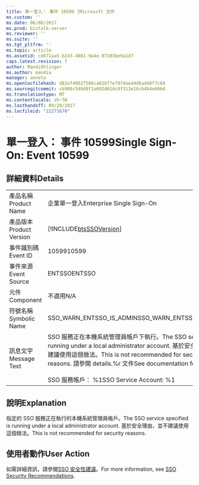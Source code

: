 ```yaml
---
title: 單一登入： 事件 10599 |Microsoft 文件
ms.custom: ''
ms.date: 06/08/2017
ms.prod: biztalk-server
ms.reviewer: ''
ms.suite: ''
ms.tgt_pltfrm: ''
ms.topic: article
ms.assetid: cd671aa5-b243-4081-9a4e-87103be9a1d7
caps.latest.revision: 7
author: MandiOhlinger
ms.author: mandia
manager: anneta
ms.openlocfilehash: d82ef4062f586ca82bf7e797dae44d6add8f7c68
ms.sourcegitcommit: cb908c540d8f1a692d01dc8f313e16cb4b4e696d
ms.translationtype: MT
ms.contentlocale: zh-TW
ms.lasthandoff: 09/20/2017
ms.locfileid: "22271670"
---
```

# <a name="single-sign-on-event-10599"></a><span data-ttu-id="16916-102">單一登入： 事件 10599</span><span class="sxs-lookup"><span data-stu-id="16916-102">Single Sign-On: Event 10599</span></span>
## <a name="details"></a><span data-ttu-id="16916-103">詳細資料</span><span class="sxs-lookup"><span data-stu-id="16916-103">Details</span></span>  
  
|||  
|-|-|  
|<span data-ttu-id="16916-104">產品名稱</span><span class="sxs-lookup"><span data-stu-id="16916-104">Product Name</span></span>|<span data-ttu-id="16916-105">企業單一登入</span><span class="sxs-lookup"><span data-stu-id="16916-105">Enterprise Single Sign-On</span></span>|  
|<span data-ttu-id="16916-106">產品版本</span><span class="sxs-lookup"><span data-stu-id="16916-106">Product Version</span></span>|[!INCLUDE[btsSSOVersion](../includes/btsssoversion-md.md)]|  
|<span data-ttu-id="16916-107">事件識別碼</span><span class="sxs-lookup"><span data-stu-id="16916-107">Event ID</span></span>|<span data-ttu-id="16916-108">10599</span><span class="sxs-lookup"><span data-stu-id="16916-108">10599</span></span>|  
|<span data-ttu-id="16916-109">事件來源</span><span class="sxs-lookup"><span data-stu-id="16916-109">Event Source</span></span>|<span data-ttu-id="16916-110">ENTSSO</span><span class="sxs-lookup"><span data-stu-id="16916-110">ENTSSO</span></span>|  
|<span data-ttu-id="16916-111">元件</span><span class="sxs-lookup"><span data-stu-id="16916-111">Component</span></span>|<span data-ttu-id="16916-112">不適用</span><span class="sxs-lookup"><span data-stu-id="16916-112">N/A</span></span>|  
|<span data-ttu-id="16916-113">符號名稱</span><span class="sxs-lookup"><span data-stu-id="16916-113">Symbolic Name</span></span>|<span data-ttu-id="16916-114">SSO_WARN_ENTSSO_IS_ADMIN</span><span class="sxs-lookup"><span data-stu-id="16916-114">SSO_WARN_ENTSSO_IS_ADMIN</span></span>|  
|<span data-ttu-id="16916-115">訊息文字</span><span class="sxs-lookup"><span data-stu-id="16916-115">Message Text</span></span>|<span data-ttu-id="16916-116">SSO 服務正在本機系統管理員帳戶下執行。</span><span class="sxs-lookup"><span data-stu-id="16916-116">The SSO service is running under a local administrator account.</span></span> <span data-ttu-id="16916-117">基於安全理由，並不建議使用這個做法。</span><span class="sxs-lookup"><span data-stu-id="16916-117">This is not recommended for security reasons.</span></span> <span data-ttu-id="16916-118">請參閱 details.%r 文件</span><span class="sxs-lookup"><span data-stu-id="16916-118">See documentation for details.%r</span></span><br /><br /> <span data-ttu-id="16916-119">SSO 服務帳戶： %1</span><span class="sxs-lookup"><span data-stu-id="16916-119">SSO Service Account: %1</span></span>|  
  
## <a name="explanation"></a><span data-ttu-id="16916-120">說明</span><span class="sxs-lookup"><span data-stu-id="16916-120">Explanation</span></span>  
 <span data-ttu-id="16916-121">指定的 SSO 服務正在執行的本機系統管理員帳戶。</span><span class="sxs-lookup"><span data-stu-id="16916-121">The SSO service specified is running under a local administrator account.</span></span> <span data-ttu-id="16916-122">基於安全理由，並不建議使用這個做法。</span><span class="sxs-lookup"><span data-stu-id="16916-122">This is not recommended for security reasons.</span></span>  
  
## <a name="user-action"></a><span data-ttu-id="16916-123">使用者動作</span><span class="sxs-lookup"><span data-stu-id="16916-123">User Action</span></span>  
 <span data-ttu-id="16916-124">如需詳細資訊，請參閱[SSO 安全性建議](../core/sso-security-recommendations.md)。</span><span class="sxs-lookup"><span data-stu-id="16916-124">For more information, see [SSO Security Recommendations](../core/sso-security-recommendations.md).</span></span>